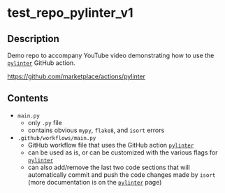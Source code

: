 # test_repo_pylinter_v1

## Description
Demo repo to accompany YouTube video demonstrating how to use the [`pylinter`](https://github.com/marketplace/actions/pylinter) GitHub action.

https://github.com/marketplace/actions/pylinter

## Contents
* `main.py`
	* only `.py` file
	* contains obvious `mypy`, `flake8`, and `isort` errors
* `.github/workflows/main.py`
	* GitHub workflow file that uses the GitHub action [`pylinter`](https://github.com/marketplace/actions/pylinter)
	* can be used as is, or can be customized with the various flags for [`pylinter`](https://github.com/marketplace/actions/pylinter)
	* can also add/remove the last two code sections that will automatically commit and push the code changes made by `isort` (more documentation is on the [`pylinter`](https://github.com/marketplace/actions/pylinter) page)
